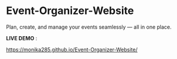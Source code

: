 # Event-Organizer-Website
Plan, create, and manage your events seamlessly — all in one place.


****LIVE DEMO**** : 

https://monika285.github.io/Event-Organizer-Website/
